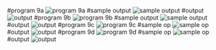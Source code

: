 #program 9a
![program 9a](FCFScode5629a.png)
#sample output
![sample output](FCFS9a562sampleoutput.png)
#output
![output](FCFS9a562output.png)
#program 9b
![program 9b](SJFcode9b562.png)
#sample output
![sample output](SJF5629bsampleoutput.png)
#output
![output](SJF5629boutput.png)
#program 9c
![program 9c](RoundRobin_Code5629cprogram.png)
#sample op
![sample op](RoundRobinIO5629csampleop.png)
#output
![output](RoundRobinEO5629coutput.png)
#program 9d
![program 9d](PriorityCode5629dprogram.png)
#sample op
![sample op](PriorityIO5629dsampleop.png)
#output
![output](PriorityEO5629dop.png)
